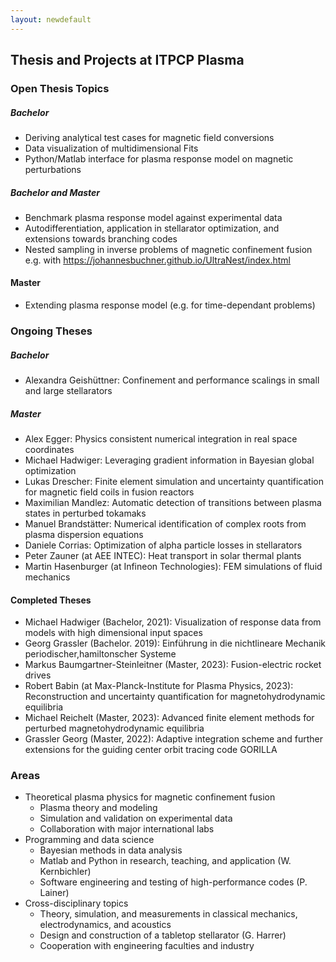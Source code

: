 ```yaml
---
layout: newdefault
---
```

## Thesis and Projects at ITPCP Plasma

### Open Thesis Topics
##### Bachelor
* Deriving analytical test cases for magnetic field conversions
* Data visualization of multidimensional Fits
* Python/Matlab interface for plasma response model on magnetic perturbations

##### Bachelor and Master
* Benchmark plasma response model against experimental data
* Autodifferentiation, application in stellarator optimization, and extensions towards branching codes
* Nested sampling in inverse problems of magnetic confinement fusion e.g. with https://johannesbuchner.github.io/UltraNest/index.html

#### Master
* Extending plasma response model (e.g. for time-dependant problems)

### Ongoing Theses
##### Bachelor
* Alexandra Geishüttner: Confinement and performance scalings in small and large stellarators

##### Master
* Alex Egger: Physics consistent numerical integration in real space coordinates
* Michael Hadwiger: Leveraging gradient information in Bayesian global optimization
* Lukas Drescher: Finite element simulation and uncertainty quantification for magnetic field coils in fusion reactors
* Maximilian Mandlez: Automatic detection of transitions between plasma states in perturbed tokamaks
* Manuel Brandstätter: Numerical identification of complex roots from plasma dispersion equations
* Daniele Corrias: Optimization of alpha particle losses in stellarators
* Peter Zauner (at AEE INTEC): Heat transport in solar thermal plants
* Martin Hasenburger (at Infineon Technologies): FEM simulations of fluid mechanics


#### Completed Theses
* Michael Hadwiger (Bachelor, 2021): Visualization of response data from models with high dimensional input spaces
* Georg Grassler (Bachelor. 2019): Einführung in die nichtlineare Mechanik periodischer,hamiltonscher Systeme
* Markus Baumgartner-Steinleitner (Master, 2023): Fusion-electric rocket drives
* Robert Babin (at Max-Planck-Institute for Plasma Physics, 2023): Reconstruction and uncertainty quantification for magnetohydrodynamic equilibria
* Michael Reichelt (Master, 2023): Advanced finite element methods for perturbed magnetohydrodynamic equilibria
* Grassler Georg (Master, 2022): Adaptive integration scheme and further extensions for the guiding center orbit tracing code GORILLA

### Areas

* Theoretical plasma physics for magnetic confinement fusion
  * Plasma theory and modeling
  * Simulation and validation on experimental data
  * Collaboration with major international labs
* Programming and data science
  * Bayesian methods in data analysis
  * Matlab and Python in research, teaching, and application (W. Kernbichler)
  * Software engineering and testing of high-performance codes (P. Lainer)
* Cross-disciplinary topics
  * Theory, simulation, and measurements in classical mechanics, electrodynamics, and acoustics
  * Design and construction of a tabletop stellarator (G. Harrer)
  * Cooperation with engineering faculties and industry
